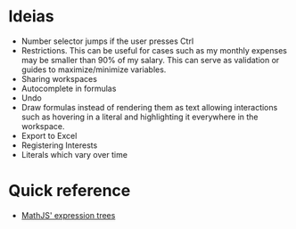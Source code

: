 # Ideias

- Number selector jumps if the user presses Ctrl
- Restrictions. This can be useful for cases such as my monthly expenses may be smaller than 90% of my salary. This can serve as validation or guides to maximize/minimize variables.
- Sharing workspaces
- Autocomplete in formulas
- Undo
- Draw formulas instead of rendering them as text allowing interactions such as hovering in a literal and highlighting it everywhere in the workspace.
- Export to Excel
- Registering Interests
- Literals which vary over time

# Quick reference

- [MathJS' expression trees](https://mathjs.org/docs/expressions/expression_trees.html)
